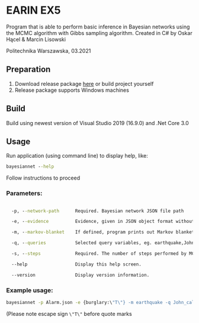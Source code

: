 # EARIN EX5
Program that is able to perform basic inference in Bayesian networks using the MCMC algorithm with Gibbs sampling algorithm.
Created in C# by Oskar Hącel & Marcin Lisowski  

Politechnika Warszawska, 03.2021

## Preparation
1. Download release package [here](https://github.com/KlivenPL/EARIN_EX5/releases) or build project yourself
1. Release package supports Windows machines
## Build
Build using newest version of Visual Studio 2019 (16.9.0) and .Net Core 3.0
## Usage
Run application (using command line) to display help, like:
```cmd
bayesiannet --help
```
Follow instructions to proceed

### Parameters:
```cmd

  -p, --network-path      Required. Bayesian network JSON file path

  -e, --evidence          Evidence, given in JSON object format without spaces, eg. {burglary:\"T\",alarm:\"T\"}. If defined, program expects query to be defined as well

  -m, --markov-blanket    If defined, program prints out Markov blanket for entered variable, eg. burglary

  -q, --queries           Selected query variables, eg. earthquake,John_calls

  -s, --steps             Required. The number of steps performed by MCMC algorithm

  --help                  Display this help screen.

  --version               Display version information.
```
### Example usage:
```cmd
bayesiannet -p Alarm.json -e {burglary:\"T\"} -m earthquake -q John_calls,earthquake,alarm,Marry_calls -s 1000000
```
(Please note escape sign ```\"T\"``` before quote marks
